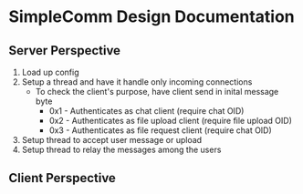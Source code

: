 # SimpleComm Design Documentation

## Server Perspective
1. Load up config
2. Setup a thread and have it handle only incoming connections
    * To check the client's purpose, have client send in inital message byte
        * 0x1 - Authenticates as chat client (require chat OID)
        * 0x2 - Authenticates as file upload client (require file upload OID)
        * 0x3 - Authenticates as file request client (require chat OID)
3. Setup thread to accept user message or upload
4. Setup thread to relay the messages among the users

## Client Perspective